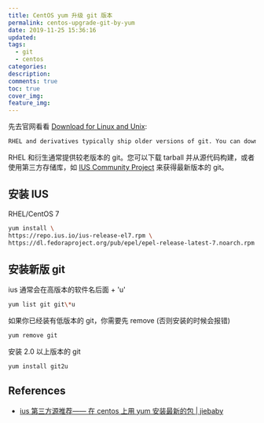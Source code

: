 ```yaml
---
title: CentOS yum 升级 git 版本
permalink: centos-upgrade-git-by-yum
date: 2019-11-25 15:36:16
updated:
tags:
  - git
  - centos
categories:
description:
comments: true
toc: true
cover_img:
feature_img:
---
```


先去官网看看 [Download for Linux and Unix](https://git-scm.com/download/linux):

```txt
RHEL and derivatives typically ship older versions of git. You can download a tarball and build from source, or use a 3rd-party repository such as the [IUS Community Project](https://ius.io/) to obtain a more recent version of git.
```

<!-- more -->

RHEL 和衍生通常提供较老版本的 git。您可以下载 tarball 并从源代码构建，或者使用第三方存储库，如 [IUS Community Project](https://ius.io/) 来获得最新版本的 git。

## 安装 IUS

RHEL/CentOS 7

```bash
yum install \
https://repo.ius.io/ius-release-el7.rpm \
https://dl.fedoraproject.org/pub/epel/epel-release-latest-7.noarch.rpm
```

## 安装新版 git

ius 通常会在高版本的软件名后面 + 'u'

```bash
yum list git git\*u
```

如果你已经装有低版本的 git，你需要先 remove (否则安装的时候会报错)

```bash
yum remove git
```

安装 2.0 以上版本的 git

```bash
yum install git2u
```

## References

- [ius 第三方源推荐—— 在 centos 上用 yum 安装最新的包 | jiebaby](http://jiebaby.com/index.php/archives/42/)
